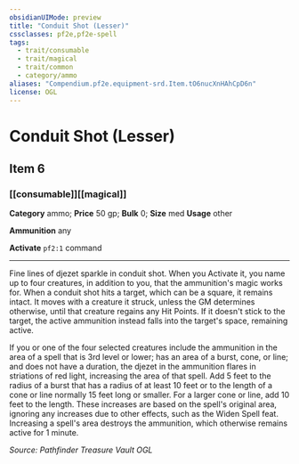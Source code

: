 ```yaml
---
obsidianUIMode: preview
title: "Conduit Shot (Lesser)"
cssclasses: pf2e,pf2e-spell
tags:
  - trait/consumable
  - trait/magical
  - trait/common
  - category/ammo
aliases: "Compendium.pf2e.equipment-srd.Item.tO6nucXnHAhCpD6n"
license: OGL
---
```

# Conduit Shot (Lesser)
## Item 6
### [[consumable]][[magical]]

**Category** ammo; 
**Price** 50 gp; 
**Bulk** 0; **Size** med
**Usage** other

**Ammunition** any

**Activate** `pf2:1` command

* * *

Fine lines of djezet sparkle in conduit shot. When you Activate it, you name up to four creatures, in addition to you, that the ammunition's magic works for. When a conduit shot hits a target, which can be a square, it remains intact. It moves with a creature it struck, unless the GM determines otherwise, until that creature regains any Hit Points. If it doesn't stick to the target, the active ammunition instead falls into the target's space, remaining active.

If you or one of the four selected creatures include the ammunition in the area of a spell that is 3rd level or lower; has an area of a burst, cone, or line; and does not have a duration, the djezet in the ammunition flares in striations of red light, increasing the area of that spell. Add 5 feet to the radius of a burst that has a radius of at least 10 feet or to the length of a cone or line normally 15 feet long or smaller. For a larger cone or line, add 10 feet to the length. These increases are based on the spell's original area, ignoring any increases due to other effects, such as the Widen Spell feat. Increasing a spell's area destroys the ammunition, which otherwise remains active for 1 minute.

*Source: Pathfinder Treasure Vault*
*OGL*